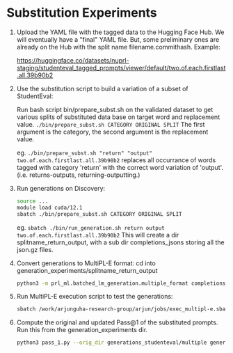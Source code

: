 # Substitution Experiments

1. Upload the YAML file with the tagged data to the Hugging Face Hub.
   We will eventually have a "final" YAML file. But, some preliminary ones
   are already on the Hub with the split name filename.commithash. Example:

   https://huggingface.co/datasets/nuprl-staging/studenteval_tagged_prompts/viewer/default/two.of.each.firstlast.all.39b90b2


2. Use the substitution script to build a variation of a subset of StudentEval:

   Run bash script bin/prepare_subst.sh on the validated dataset to get various splits of substituted data base on target word and replacement value. 
   `./bin/prepare_subst.sh CATEGORY ORIGINAL SPLIT`
   The first argument is the category, the second argument is the replacement value.

   eg. `./bin/prepare_subst.sh "return" "output" two.of.each.firstlast.all.39b90b2`
   replaces all occurrance of words tagged with category 'return' with the correct word variation of 'output'.(i.e. returns-outputs, returning-outputting.)

3. Run generations on Discovery:

   ```bash
   source ...
   module load cuda/12.1
   sbatch ./bin/prepare_subst.sh CATEGORY ORIGINAL SPLIT
   ```
      
   eg. `sbatch ./bin/run_generation.sh return output two.of.each.firstlast.all.39b90b2`
   This will create a dir splitname_return_output, with a sub dir completions_jsons storing all the json.gz files.

4. Convert generations to MultiPL-E format:
   cd into generation_experiments/splitname_return_output

   ```bash
   python3 -m prl_ml.batched_lm_generation.multiple_format completions_jsons multiple --tests-field assertions --language py
   ````

5. Run MultiPL-E execution script to test the generations:

   ```bash
   sbatch /work/arjunguha-research-group/arjun/jobs/exec_multipl-e.sbatch multiple 
   ```

6. Compute the original and updated Pass@1 of the substituted prompts.
   Run this from the generation_experiments dir. 
   
   ```bash
   python3 pass_1.py --orig_dir generations_studenteval/multiple generations_two.of.each.firstlast.all.39b90b2_concatenate_concatenate/multiple 
   ```


